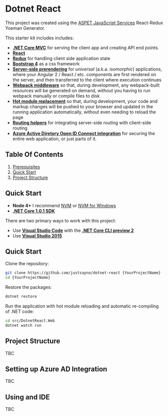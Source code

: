 # Dotnet React

This project was created using the [ASPET JavaScript Services](https://github.com/aspnet/JavaScriptServices) React-Redux Yoeman Generator.

This starter kit includes includes:

 * [**.NET Core MVC**]() for serving the client app and creating API end points.
 * [**React**](https://facebook.github.io/react/)
 * [**Redux**](http://redux.js.org/) for handling client side application state
 * [**Bootstrap 4**](https://v4-alpha.getbootstrap.com/) as a css framework
 * [**Server-side prerendering**](#server-side-prerendering) for *universal* (a.k.a. *isomorphic*) applications, where your Angular 2 / React / etc. components are first rendered on the server, and then transferred to the client where execution continues
 * [**Webpack middleware**](#webpack-dev-middleware) so that, during development, any webpack-built resources will be generated on demand, without you having to run webpack manually or compile files to disk
 * [**Hot module replacement**](#webpack-hot-module-replacement) so that, during development, your code and markup changes will be pushed to your browser and updated in the running application automatically, without even needing to reload the page
 * [**Routing helpers**](#routing-helper-mapspafallbackroute) for integrating server-side routing with client-side routing
 * [**Azure Active Diretory Open ID Connect integration**](https://azure.microsoft.com/en-us/resources/samples/active-directory-dotnet-webapp-openidconnect-aspnetcore/) for securing the entire web application, or just parts of it. 

 
## Table Of Contents
1. [Prerequisites](#Prerequisites)
1. [Quick Start](#Quick-Start)
1. [Project Structure](#Project-Structure)

## Quick Start

* **Node 4+** I recommend [NVM](https://github.com/creationix/nvm) or [NVM for Windows]()
* [**.NET Core 1.0.1 SDK**](https://www.microsoft.com/net/download/core)

There are two primary ways to work with this project:

 * Use [**Visual Studio Code**](https://code.visualstudio.com) with the [**.NET Core CLI preview 2**](https://docs.microsoft.com/en-us/dotnet/articles/core/tools/)
 * Use [**Visual Studio 2015**](https://www.visualstudio.com/vs)

## Quick Start

Clone the repository:

```bash
git clone https://github.com/justsayno/dotnet-react {YourProjectName}
cd {YourProjectName}
```

Restore the packages:

```bash
dotnet restore
```

Run the application with hot module reloading and automatic re-compiling of .NET code:

```bash
cd src/DotnetReact.Web
dotnet watch run
```

## Project Structure

TBC

## Setting up Azure AD Integration

TBC

## Using and IDE

TBC